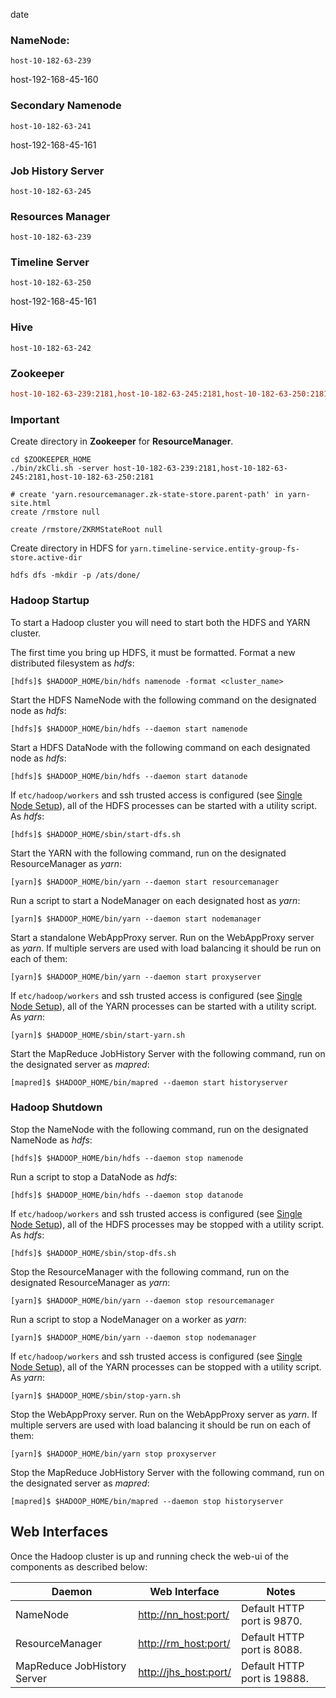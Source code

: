 date

### NameNode:

`host-10-182-63-239`



host-192-168-45-160



### Secondary Namenode

`host-10-182-63-241`



host-192-168-45-161

### Job History Server

`host-10-182-63-245`



### Resources Manager

`host-10-182-63-239`



### Timeline Server

`host-10-182-63-250`



host-192-168-45-161



### Hive

`host-10-182-63-242`



### Zookeeper

```ini
host-10-182-63-239:2181,host-10-182-63-245:2181,host-10-182-63-250:2181
```




### Important

Create directory in **Zookeeper** for **ResourceManager**.

```
cd $ZOOKEEPER_HOME
./bin/zkCli.sh -server host-10-182-63-239:2181,host-10-182-63-245:2181,host-10-182-63-250:2181

# create 'yarn.resourcemanager.zk-state-store.parent-path' in yarn-site.html
create /rmstore null

create /rmstore/ZKRMStateRoot null
```



Create directory in HDFS for  `yarn.timeline-service.entity-group-fs-store.active-dir`

```
hdfs dfs -mkdir -p /ats/done/
```





### Hadoop Startup

To start a Hadoop cluster you will need to start both the HDFS and YARN cluster.

The first time you bring up HDFS, it must be formatted. Format a new distributed filesystem as *hdfs*:

```
[hdfs]$ $HADOOP_HOME/bin/hdfs namenode -format <cluster_name>
```

Start the HDFS NameNode with the following command on the designated node as *hdfs*:

```
[hdfs]$ $HADOOP_HOME/bin/hdfs --daemon start namenode
```

Start a HDFS DataNode with the following command on each designated node as *hdfs*:

```
[hdfs]$ $HADOOP_HOME/bin/hdfs --daemon start datanode
```

If `etc/hadoop/workers` and ssh trusted access is configured (see [Single Node Setup](https://hadoop.apache.org/docs/r3.1.1/hadoop-project-dist/hadoop-common/SingleCluster.html)), all of the HDFS processes can be started with a utility script. As *hdfs*:

```
[hdfs]$ $HADOOP_HOME/sbin/start-dfs.sh
```

Start the YARN with the following command, run on the designated ResourceManager as *yarn*:

```
[yarn]$ $HADOOP_HOME/bin/yarn --daemon start resourcemanager
```

Run a script to start a NodeManager on each designated host as *yarn*:

```
[yarn]$ $HADOOP_HOME/bin/yarn --daemon start nodemanager
```

Start a standalone WebAppProxy server. Run on the WebAppProxy server as *yarn*. If multiple servers are used with load balancing it should be run on each of them:

```
[yarn]$ $HADOOP_HOME/bin/yarn --daemon start proxyserver
```

If `etc/hadoop/workers` and ssh trusted access is configured (see [Single Node Setup](https://hadoop.apache.org/docs/r3.1.1/hadoop-project-dist/hadoop-common/SingleCluster.html)), all of the YARN processes can be started with a utility script. As *yarn*:

```
[yarn]$ $HADOOP_HOME/sbin/start-yarn.sh
```

Start the MapReduce JobHistory Server with the following command, run on the designated server as *mapred*:

```
[mapred]$ $HADOOP_HOME/bin/mapred --daemon start historyserver
```

### Hadoop Shutdown

Stop the NameNode with the following command, run on the designated NameNode as *hdfs*:

```
[hdfs]$ $HADOOP_HOME/bin/hdfs --daemon stop namenode
```

Run a script to stop a DataNode as *hdfs*:

```
[hdfs]$ $HADOOP_HOME/bin/hdfs --daemon stop datanode
```

If `etc/hadoop/workers` and ssh trusted access is configured (see [Single Node Setup](https://hadoop.apache.org/docs/r3.1.1/hadoop-project-dist/hadoop-common/SingleCluster.html)), all of the HDFS processes may be stopped with a utility script. As *hdfs*:

```
[hdfs]$ $HADOOP_HOME/sbin/stop-dfs.sh
```

Stop the ResourceManager with the following command, run on the designated ResourceManager as *yarn*:

```
[yarn]$ $HADOOP_HOME/bin/yarn --daemon stop resourcemanager
```

Run a script to stop a NodeManager on a worker as *yarn*:

```
[yarn]$ $HADOOP_HOME/bin/yarn --daemon stop nodemanager
```

If `etc/hadoop/workers` and ssh trusted access is configured (see [Single Node Setup](https://hadoop.apache.org/docs/r3.1.1/hadoop-project-dist/hadoop-common/SingleCluster.html)), all of the YARN processes can be stopped with a utility script. As *yarn*:

```
[yarn]$ $HADOOP_HOME/sbin/stop-yarn.sh
```

Stop the WebAppProxy server. Run on the WebAppProxy server as *yarn*. If multiple servers are used with load balancing it should be run on each of them:

```
[yarn]$ $HADOOP_HOME/bin/yarn stop proxyserver
```

Stop the MapReduce JobHistory Server with the following command, run on the designated server as *mapred*:

```
[mapred]$ $HADOOP_HOME/bin/mapred --daemon stop historyserver
```

## Web Interfaces

Once the Hadoop cluster is up and running check the web-ui of the components as described below:

| Daemon                      | Web Interface           | Notes                       |
| --------------------------- | ----------------------- | --------------------------- |
| NameNode                    | <http://nn_host:port/>  | Default HTTP port is 9870.  |
| ResourceManager             | <http://rm_host:port/>  | Default HTTP port is 8088.  |
| MapReduce JobHistory Server | <http://jhs_host:port/> | Default HTTP port is 19888. |